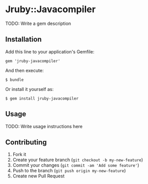 # Jruby::Javacompiler

TODO: Write a gem description

## Installation

Add this line to your application's Gemfile:

    gem 'jruby-javacompiler'

And then execute:

    $ bundle

Or install it yourself as:

    $ gem install jruby-javacompiler

## Usage

TODO: Write usage instructions here

## Contributing

1. Fork it
2. Create your feature branch (`git checkout -b my-new-feature`)
3. Commit your changes (`git commit -am 'Add some feature'`)
4. Push to the branch (`git push origin my-new-feature`)
5. Create new Pull Request
